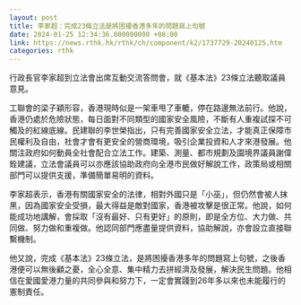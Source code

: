 ```yaml
---
layout: post
title: 李家超：完成23條立法是將困擾香港多年的問題寫上句號
date: 2024-01-25 12:34:36.000000000 +08:00
link: https://news.rthk.hk/rthk/ch/component/k2/1737729-20240125.htm
categories: rthk
---
```


行政長官李家超到立法會出席互動交流答問會，就《基本法》23條立法聽取議員意見。

工聯會的梁子穎形容，香港現時似是一架車甩了車轆，停在路邊無法前行。他說，香港仍處於危險狀態，每日面對不同類型的國家安全風險，不斷有人重複試探不可觸及的紅線底線。民建聯的李世榮指出，只有完善國家安全立法，才能真正保障市民權利及自由，社會才會有更安全的營商環境，吸引企業投資和人才來港發展。他關注政府如何動員全社會配合立法工作。建築、測量、都市規劃及園境界議員謝偉銓建議，立法會議員可以亦應該協助政府向全港市民做好解說工作，政策局或相關部門可以提供支援，準備簡單易明的資料。

李家超表示，香港有關國家安全的法律，相對外國只是「小巫」，但仍然會被人抹黑，因為國家安全受損，最大得益是敵對國家，香港被攻擊是很正常。他說，如何能成功地講解，會採取「沒有最好、只有更好」的原則，即是全方位、大力做、共同做、努力做和重複做。他認同部門應盡量提供資料，協助解說，亦會設立直接聯繫機制。

他又說，完成《基本法》23條立法，是將困擾香港多年的問題寫上句號，之後香港便可以無後顧之憂，全心全意、集中精力去拼經濟及發展，解決民生問題。他相信在愛國愛港力量的共同參與和努力下，一定會實踐到26年多以來也未能履行的憲制責任。

